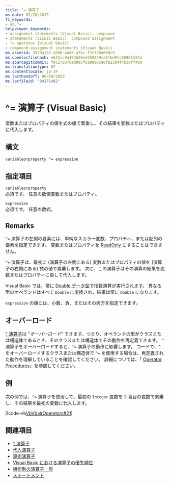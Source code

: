 ```yaml
---
title: ^= 演算子
ms.date: 07/20/2015
f1_keywords:
- vb.^=
helpviewer_keywords:
- assignment statements [Visual Basic], compound
- statements [Visual Basic], compound assignment
- ^= operator [Visual Basic]
- compound assignment statements [Visual Basic]
ms.assetid: 397da132-2d96-4a85-a7bc-f7c730a608c9
ms.openlocfilehash: e631cc9a484b56ee059449ca1fbd9fc69405333d
ms.sourcegitcommit: f8c270376ed905f6a8896ce0fe25b4f4b38ff498
ms.translationtype: HT
ms.contentlocale: ja-JP
ms.lasthandoff: 06/04/2020
ms.locfileid: "84371402"
---
```

# <a name="-operator-visual-basic"></a>^= 演算子 (Visual Basic)
変数またはプロパティの値を式の値で累乗し、その結果を変数またはプロパティに代入します。  
  
## <a name="syntax"></a>構文  
  
```vb  
variableorproperty ^= expression  
```  
  
## <a name="parts"></a>指定項目  
 `variableorproperty`  
 必須です。 任意の数値変数またはプロパティ。  
  
 `expression`  
 必須です。 任意の数式。  
  
## <a name="remarks"></a>Remarks  
 `^=` 演算子の左側の要素には、単純なスカラー変数、プロパティ、または配列の要素を指定できます。 変数またはプロパティを [ReadOnly](../modifiers/readonly.md) にすることはできません。  
  
 `^=` 演算子は、最初に (演算子の左側にある) 変数またはプロパティの値を (演算子の右側にある) 式の値で累乗します。 次に、この演算子はその演算の結果を変数またはプロパティに戻して代入します。  
  
 Visual Basic では、常に [Double データ型](../data-types/double-data-type.md)で指数演算が実行されます。 異なる型のオペランドはすべて `Double` に変換され、結果は常に `Double` になります。  
  
 `expression` の値には、小数、負、またはその両方を指定できます。  
  
## <a name="overloading"></a>オーバーロード  
 [^ 演算子](exponentiation-operator.md)は "*オーバーロード*" できます。つまり、オペランドの型がクラスまたは構造体であるとき、そのクラスまたは構造体でその動作を再定義できます。 `^` 演算子をオーバーロードすると、`^=` 演算子の動作に影響します。 コードで、`^` をオーバーロードするクラスまたは構造体で `^=` を使用する場合は、再定義された動作を理解していることを確認してください。 詳細については、「 [Operator Procedures](../../programming-guide/language-features/procedures/operator-procedures.md)」を参照してください。  
  
## <a name="example"></a>例  
 次の例では、`^=` 演算子を使用して、最初の `Integer` 変数を 2 番目の変数で累乗し、その結果を最初の変数に代入します。  
  
 [!code-vb[VbVbalrOperators#21](~/samples/snippets/visualbasic/VS_Snippets_VBCSharp/VbVbalrOperators/VB/Class1.vb#21)]  
  
## <a name="see-also"></a>関連項目

- [^ 演算子](exponentiation-operator.md)
- [代入演算子](assignment-operators.md)
- [算術演算子](arithmetic-operators.md)
- [Visual Basic における演算子の優先順位](operator-precedence.md)
- [機能別の演算子一覧](operators-listed-by-functionality.md)
- [ステートメント](../../programming-guide/language-features/statements.md)
